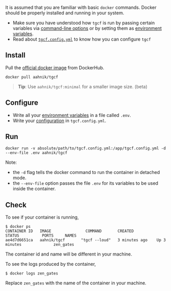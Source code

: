 It is assumed that you are familiar with basic `docker` commands. Docker should be properly installed and running in your system. 


- Make sure you have understood how `tgcf` is run by passing certain variables via [command-line options](https://github.com/aahnik/tgcf/wiki/CLI-usage) or by setting them as [environment variables](https://github.com/aahnik/tgcf/wiki/Environment-Variables).
- Read about [`tgcf.config.yml`](https://github.com/aahnik/tgcf/wiki/How-to-configure-tgcf-%3F) to know how you can configure `tgcf`

## Install


Pull the [official docker image](https://hub.docker.com/r/aahnik/tgcf) from DockerHub.

```shell
docker pull aahnik/tgcf
```

> **Tip**: Use `aahnik/tgcf:minimal` for a smaller image size. (beta)

## Configure

- Write all your [environment variables](https://github.com/aahnik/tgcf/wiki/Environment-Variables#create-a-env-file) in a file called `.env`.
- Write your [configuration](https://github.com/aahnik/tgcf/wiki/How-to-configure-tgcf-%3F)
 in `tgcf.config.yml`.

## Run

```shell
docker run -v absolute/path/to/tgcf.config.yml:/app/tgcf.config.yml -d --env-file .env aahnik/tgcf
```

Note:
- the `-d` flag tells the docker command to run the container in detached mode.
- the `--env-file` option passes the file `.env` for its variables to be used inside the container.


## Check

To see if your container is running,

```shell
$ docker ps
CONTAINER ID   IMAGE               COMMAND       CREATED          STATUS          PORTS     NAMES
ae4d7d6651ca   aahnik/tgcf       "tgcf --loud"   3 minutes ago    Up 3 minutes              zen_gates

```

The container id and name will be different in your machine.

To see the logs produced by the container,

```shell
$ docker logs zen_gates
```

Replace `zen_gates` with the name of the container in your machine.



